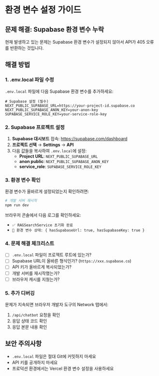 # 환경 변수 설정 가이드

## 문제 해결: Supabase 환경 변수 누락

현재 발생하고 있는 문제는 Supabase 환경 변수가 설정되지 않아서 API가 405 오류를 반환하는 것입니다.

## 해결 방법

### 1. .env.local 파일 수정

`.env.local` 파일에 다음 Supabase 환경 변수를 추가하세요:

```env
# Supabase 설정 (필수)
NEXT_PUBLIC_SUPABASE_URL=https://your-project-id.supabase.co
NEXT_PUBLIC_SUPABASE_ANON_KEY=your-anon-key
SUPABASE_SERVICE_ROLE_KEY=your-service-role-key
```

### 2. Supabase 프로젝트 설정

1. **Supabase 대시보드** 접속: https://supabase.com/dashboard
2. **프로젝트 선택** → **Settings** → **API**
3. 다음 값들을 복사하여 `.env.local`에 설정:
   - **Project URL**: `NEXT_PUBLIC_SUPABASE_URL`
   - **anon public**: `NEXT_PUBLIC_SUPABASE_ANON_KEY`
   - **service_role**: `SUPABASE_SERVICE_ROLE_KEY`

### 3. 환경 변수 확인

환경 변수가 올바르게 설정되었는지 확인하려면:

```bash
# 개발 서버 재시작
npm run dev
```

브라우저 콘솔에서 다음 로그를 확인하세요:
- `✅ RAGSearchService 초기화 완료`
- `🔧 환경 변수 상태: { hasSupabaseUrl: true, hasSupabaseKey: true }`

### 4. 문제 해결 체크리스트

- [ ] `.env.local` 파일이 프로젝트 루트에 있는가?
- [ ] Supabase URL이 올바른 형식인가? (`https://xxx.supabase.co`)
- [ ] API 키가 올바르게 복사되었는가?
- [ ] 개발 서버를 재시작했는가?
- [ ] 브라우저 캐시를 지웠는가?

### 5. 추가 디버깅

문제가 지속되면 브라우저 개발자 도구의 Network 탭에서:
1. `/api/chatbot` 요청을 확인
2. 응답 상태 코드 확인
3. 응답 본문 내용 확인

## 보안 주의사항

- `.env.local` 파일은 절대 Git에 커밋하지 마세요
- API 키를 공개하지 마세요
- 프로덕션 환경에서는 Vercel 환경 변수 설정을 사용하세요
